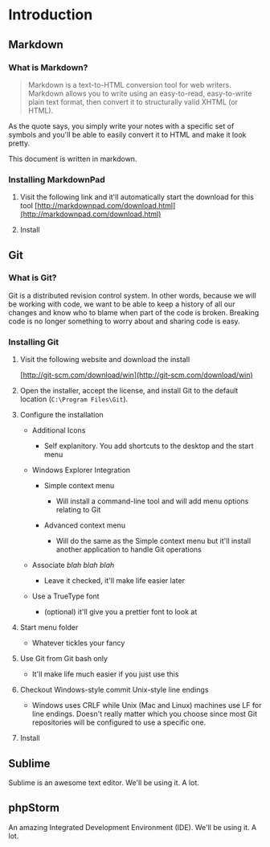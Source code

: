 Introduction
============

Markdown
--------

### What is Markdown?

> Markdown is a text-to-HTML conversion tool for web writers. Markdown allows you to write using an easy-to-read, easy-to-write plain text format, then convert it to structurally valid XHTML (or HTML).

As the quote says, you simply write your notes with a specific set of symbols and you'll be able to easily convert it to HTML and make it look pretty.

This document is written in markdown.

### Installing MarkdownPad

1. Visit the following link and it'll automatically start the download for this tool
    [http://markdownpad.com/download.html](http://markdownpad.com/download.html)
    
2. Install

Git
---

### What is Git?

Git is a distributed revision control system. In other words, because we will be working with code, we want to be able to keep a history of all our changes and know who to blame when part of the code is broken. Breaking code is no longer something to worry about and sharing code is easy.

### Installing Git

1. Visit the following website and download the install

   [http://git-scm.com/download/win](http://git-scm.com/download/win)
   
2. Open the installer, accept the license, and install Git to the default location (`C:\Program Files\Git`).

3. Configure the installation
	
	- Additional Icons
	
		- Self explanitory. You add shortcuts to the desktop and the start menu
	
	- Windows Explorer Integration
	
		- Simple context menu
		
			- Will install a command-line tool and will add menu options relating to Git
			
		- Advanced context menu
		
			- Will do the same as the Simple context menu but it'll install another application to handle Git operations
			
	- Associate _blah blah blah_
	
		- Leave it checked, it'll make life easier later
		
	- Use a TrueType font
	
		- (optional) it'll give you a prettier font to look at

4. Start menu folder

	- Whatever tickles your fancy
	
5. Use Git from Git bash only

	- It'll make life much easier if you just use this
	
6. Checkout Windows-style commit Unix-style line endings

	- Windows uses CRLF while Unix (Mac and Linux) machines use LF for line endings. Doesn't really matter which you choose since most Git repositories will be configured to use a specific one.
	
7. Install

Sublime
-------

Sublime is an awesome text editor. We'll be using it. A lot.

phpStorm
--------

An amazing Integrated Development Environment (IDE). We'll be using it. A lot.